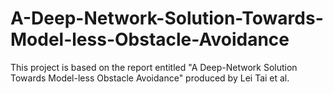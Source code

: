 # A-Deep-Network-Solution-Towards-Model-less-Obstacle-Avoidance
This project is based on the report entitled "A Deep-Network Solution Towards Model-less Obstacle Avoidance" produced by Lei Tai et al.
